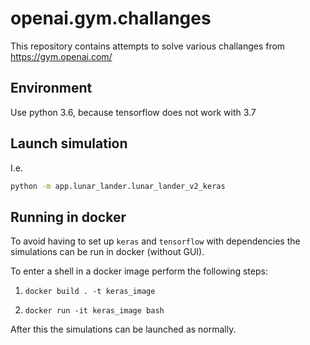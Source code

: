 # openai.gym.challanges
This repository contains attempts to solve various challanges from https://gym.openai.com/

## Environment
Use python 3.6, because tensorflow does not work with 3.7

## Launch simulation
I.e.
```sh
python -m app.lunar_lander.lunar_lander_v2_keras
```

## Running in docker
To avoid having to set up `keras` and `tensorflow` with dependencies the
simulations can be run in docker (without GUI).

To enter a shell in a docker image perform the following steps:

1. `docker build . -t keras_image`

2. `docker run -it keras_image bash`

After this the simulations can be launched as normally.